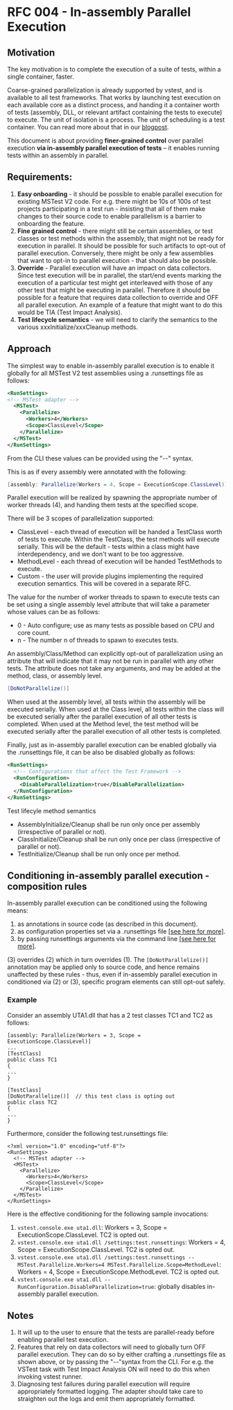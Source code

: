 # RFC 004 - In-assembly Parallel Execution
## Motivation
The key motivation is to complete the execution of a suite of tests, within a single container, faster.

Coarse-grained parallelization is already supported by vstest, and is available to all test frameworks. That works by launching test execution on each available core as a distinct process, and handing it a container worth of tests (assembly, DLL, or relevant artifact containing the tests to execute) to execute. The unit of isolation is a process. The unit of scheduling is a test container. You can read more about that in our [blogpost](https://blogs.msdn.microsoft.com/visualstudioalm/2016/10/10/parallel-test-execution/).

This document is about providing __finer-grained control__ over parallel execution __via in-assembly parallel execution of tests__ – it enables running tests within an assembly in parallel.

## Requirements:
1. **Easy onboarding** - it should be possible to enable parallel execution for existing MSTest V2 code. For e.g. there might be 10s of 100s of test projects participating in a test run - insisting that all of them make changes to their source code to enable parallelism is a barrier to onboarding the feature.
2. **Fine grained control** - there might still be certain assemblies, or test classes or test methods within the assembly, that might not be ready for execution in parallel. It should be possible for such artifacts to opt-out of parallel execution. Conversely, there might be only a few assemblies that want to opt-in to parallel execution - that should also be possible.
3. **Override** - Parallel execution will have an impact on data collectors. Since test execution will be in parallel, the start/end events marking the execution of a particular test might get interleaved with those of any other test that might be executing in parallel. Therefore it should be possible for a feature that requires data collection to override and OFF all parallel execution. An example of a feature that might want to do this would be TIA (Test Impact Analysis).
4. **Test lifecycle semantics** - we will need to clarify the semantics to the various xxxInitialize/xxxCleanup methods.

## Approach
The simplest way to enable in-assembly parallel execution is to enable it globally for all MSTest V2 test assemblies using a .runsettings file as follows:
```xml
<RunSettings>
<!-- MSTest adapter -->  
  <MSTest>
    <Parallelize>
      <Workers>4</Workers>
      <Scope>ClassLevel</Scope>
    </Parallelize>
  </MSTest>
</RunSettings>
```
From the CLI these values can be provided using the "--" syntax.

This is as if every assembly were annotated with the following:
```csharp
[assembly: Parallelize(Workers = 4, Scope = ExecutionScope.ClassLevel)]
```

Parallel execution will be realized by spawning the appropriate number of worker threads (4), and handing them tests at the specified scope.

There will be 3 scopes of parallelization supported:
- ClassLevel - each thread of execution will be handed a TestClass worth of tests to execute. Within the TestClass, the test methods will execute serially. This will be the default - tests within a class might have interdependency, and we don't want to be too aggressive.
- MethodLevel - each thread of execution will be handed TestMethods to execute.
- Custom - the user will provide plugins implementing the required execution semantics. This will be covered in a separate RFC. 

The value for the number of worker threads to spawn to execute tests can be set using a single assembly level attribute that will take a parameter whose values can be as follows:
- 0 - Auto configure; use as many tests as possible based on CPU and core count.
- n - The number n of threads to spawn to executes tests.

An assembly/Class/Method can explicitly opt-out of parallelization using an attribute that will indicate that it may not be run in parallel with any other tests. The attribute does not take any arguments, and may be added at the method, class, or assembly level.
```csharp
[DoNotParallelize()]
```
When used at the assembly level, all tests within the assembly will be executed serially.
When used at the Class level, all tests within the class will be executed serially after the parallel execution of all other tests is completed.
When used at the Method level, the test method will be executed serially after the parallel execution of all other tests is completed.

Finally, just as in-assembly parallel execution can be enabled globally via the .runsettings file, it can be also be disabled globally as follows:
```xml
<RunSettings>  
  <!-- Configurations that affect the Test Framework -->  
  <RunConfiguration>
    <DisableParallelization>true</DisableParallelization>
  </RunConfiguration>
</RunSettings>
```

Test lifecyle method semantics
- AssemblyInitialize/Cleanup shall be run only once per assembly (irrespective of parallel or not).
- ClassInitialize/Cleanup shall be run only once per class (irrespective of parallel or not).
- TestInitialize/Cleanup shall be run only once per method.

## Conditioning in-assembly parallel execution - composition rules
In-assembly parallel execution can be conditioned using the following means:
1. as annotations in source code (as described in this document).
2. as configuration properties set via a .runsettings file [[see here for more]](https://github.com/Microsoft/vstest-docs/blob/master/docs/configure.md).
3. by passing runsettings arguments via the command line [[see here for more]](https://github.com/Microsoft/vstest-docs/blob/master/docs/RunSettingsArguments.md).

(3) overrides (2) which in turn overrides (1). The ```[DoNotParallelize()]``` annotation may be applied only to source code, and hence remains unaffected by these rules - thus, even if in-assembly parallel execution in conditioned via (2) or (3), specific program elements can still opt-out safely.

### Example
Consider an assembly UTA1.dll that has a 2 test classes TC1 and TC2 as follows:
```
[assembly: Parallelize(Workers = 3, Scope = ExecutionScope.ClassLevel)]
...
[TestClass]
public class TC1
{
...
}

[TestClass]
[DoNotParallelize()]  // this test class is opting out
public class TC2
{
...
}
```

Furthermore, consider the following test.runsettings file:
```
<?xml version="1.0" encoding="utf-8"?>
<RunSettings>
  <!-- MSTest adapter -->
  <MSTest>
    <Parallelize>
      <Workers>4</Workers>
      <Scope>ClassLevel</Scope>
    </Parallelize>
  </MSTest>
</RunSettings>
```
Here is the effective conditioning for the following sample invocations:
1. ```vstest.console.exe uta1.dll```: Workers = 3, Scope = ExecutionScope.ClassLevel. TC2 is opted out.
2. ```vstest.console.exe uta1.dll /settings:test.runsettings```: Workers = 4, Scope = ExecutionScope.ClassLevel. TC2 is opted out.
3. ```vstest.console.exe uta1.dll /settings:test.runsettings -- MSTest.Parallelize.Workers=4 MSTest.Parallelize.Scope=MethodLevel```: Workers = 4, Scope = ExecutionScope.MethodLevel. TC2 is opted out.
4. ```vstest.console.exe uta1.dll -- RunConfiguration.DisableParallelization=true```: globally disables in-assembly parallel execution.

## Notes
1. It will up to the user to ensure that the tests are parallel-ready before enabling parallel test execution.
2. Features that rely on data collectors will need to globally turn OFF parallel execution. They can do so by either crafting a .runsettings file as shown above, or by passing the "--"syntax from the CLI. For e.g. the VSTest task with Test Impact Analysis ON will need to do this when invoking vstest runner.
3. Diagnosing test failures during parallel execution will require appropriately formatted logging. The adapter should take care to straighten out the logs and emit them appropriately formatted.
